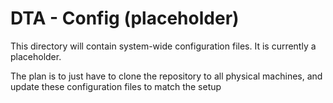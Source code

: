 # DTA - Config (placeholder)
This directory will contain system-wide configuration files.
It is currently a placeholder.

The plan is to just have to clone the repository to all physical machines, and update these configuration files to match the setup
